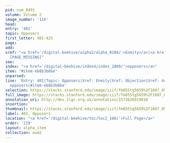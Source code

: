 ```yaml
---
pid: num_0491
volume: Volume 2
image_number: '116'
head: 
entry: '401'
topic: Opposers
first_letter: 401-425
page: 
add: 
xref: "<a href='/digital-beehive/alpha2/alpha_0284/'>Enmity</a>|<a href='/digital-beehive/alpha5/num_0258/'>Objection</a>|4499
  [PAGE_MISSING]"
see: 
index: "<a href='/digital-beehive/index4/index_2809/'>opposers</a>"
item: "#item-eb8b3b8be"
unparsed: 
line: 'Entry: 401|Topic: Opposers|Xref: Enmity|Xref: Objection|Xref: 4499 [PAGE_MISSING]|Index:
  opposers|#item-eb8b3b8be'
selection: https://stacks.stanford.edu/image/iiif/fm855tg5659%2F1607_0583/868,261,2918,785/full/0/default.jpg
full_image: https://stacks.stanford.edu/image/iiif/fm855tg5659%2F1607_0583/full/full/0/default.jpg
annotation_uri: http://dev.llgc.org.uk/annotation/1572626919818
insertion: 
thumbnail: https://stacks.stanford.edu/image/iiif/fm855tg5659%2F1607_0583/868,261,600,180/250,/0/default.jpg
label: 401. Opposers
location: "<a href='/digital-beehive/toc/toc2_106/'>Full Page</a>"
order: '219'
layout: alpha_item
collection: num2
---
```

